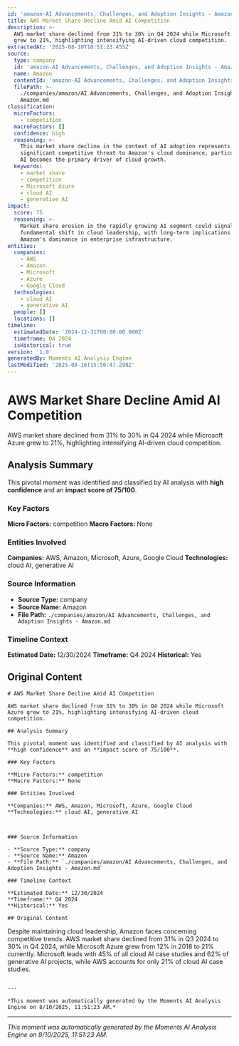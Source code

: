 ```yaml
---
id: 'amazon-AI Advancements, Challenges, and Adoption Insights - Amazon-moment-5'
title: AWS Market Share Decline Amid AI Competition
description: >-
  AWS market share declined from 31% to 30% in Q4 2024 while Microsoft Azure
  grew to 21%, highlighting intensifying AI-driven cloud competition.
extractedAt: '2025-08-10T18:51:23.455Z'
source:
  type: company
  id: 'amazon-AI Advancements, Challenges, and Adoption Insights - Amazon'
  name: Amazon
  contentId: 'amazon-AI Advancements, Challenges, and Adoption Insights - Amazon'
  filePath: >-
    ./companies/amazon/AI Advancements, Challenges, and Adoption Insights -
    Amazon.md
classification:
  microFactors:
    - competition
  macroFactors: []
  confidence: high
  reasoning: >-
    This market share decline in the context of AI adoption represents a
    significant competitive threat to Amazon's cloud dominance, particularly as
    AI becomes the primary driver of cloud growth.
  keywords:
    - market share
    - competition
    - Microsoft Azure
    - cloud AI
    - generative AI
impact:
  score: 75
  reasoning: >-
    Market share erosion in the rapidly growing AI segment could signal a
    fundamental shift in cloud leadership, with long-term implications for
    Amazon's dominance in enterprise infrastructure.
entities:
  companies:
    - AWS
    - Amazon
    - Microsoft
    - Azure
    - Google Cloud
  technologies:
    - cloud AI
    - generative AI
  people: []
  locations: []
timeline:
  estimatedDate: '2024-12-31T00:00:00.000Z'
  timeframe: Q4 2024
  isHistorical: true
version: '1.0'
generatedBy: Moments AI Analysis Engine
lastModified: '2025-08-16T15:50:47.298Z'
---
```

# AWS Market Share Decline Amid AI Competition

AWS market share declined from 31% to 30% in Q4 2024 while Microsoft Azure grew to 21%, highlighting intensifying AI-driven cloud competition.

## Analysis Summary

This pivotal moment was identified and classified by AI analysis with **high confidence** and an **impact score of 75/100**.

### Key Factors

**Micro Factors:** competition
**Macro Factors:** None

### Entities Involved

**Companies:** AWS, Amazon, Microsoft, Azure, Google Cloud
**Technologies:** cloud AI, generative AI



### Source Information

- **Source Type:** company
- **Source Name:** Amazon
- **File Path:** `./companies/amazon/AI Advancements, Challenges, and Adoption Insights - Amazon.md`

### Timeline Context

**Estimated Date:** 12/30/2024
**Timeframe:** Q4 2024
**Historical:** Yes

## Original Content

```
# AWS Market Share Decline Amid AI Competition

AWS market share declined from 31% to 30% in Q4 2024 while Microsoft Azure grew to 21%, highlighting intensifying AI-driven cloud competition.

## Analysis Summary

This pivotal moment was identified and classified by AI analysis with **high confidence** and an **impact score of 75/100**.

### Key Factors

**Micro Factors:** competition
**Macro Factors:** None

### Entities Involved

**Companies:** AWS, Amazon, Microsoft, Azure, Google Cloud
**Technologies:** cloud AI, generative AI



### Source Information

- **Source Type:** company
- **Source Name:** Amazon
- **File Path:** `./companies/amazon/AI Advancements, Challenges, and Adoption Insights - Amazon.md`

### Timeline Context

**Estimated Date:** 12/30/2024
**Timeframe:** Q4 2024
**Historical:** Yes

## Original Content

```
Despite maintaining cloud leadership, Amazon faces concerning competitive trends. AWS market share declined from 31% in Q3 2024 to 30% in Q4 2024, while Microsoft Azure grew from 12% in 2018 to 21% currently. Microsoft leads with 45% of all cloud AI case studies and 62% of generative AI projects, while AWS accounts for only 21% of cloud AI case studies.
```

---

*This moment was automatically generated by the Moments AI Analysis Engine on 8/10/2025, 11:51:23 AM.*

```

---

*This moment was automatically generated by the Moments AI Analysis Engine on 8/10/2025, 11:51:23 AM.*
